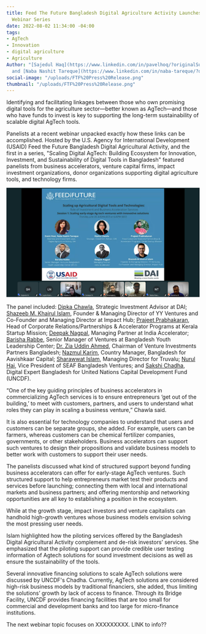 ```yaml
---
title: Feed The Future Bangladesh Digital Agriculture Activity Launches an Invest
  Webinar Series
date: 2022-08-02 11:34:00 -04:00
tags:
- AgTech
- Innovation
- digital agriculture
- Agriculture
Author: "[Sajedul Haq](https://www.linkedin.com/in/pavelhoq/?originalSubdomain=bd)
  and [Naba Nashit Tareque](https://www.linkedin.com/in/naba-tareque/?originalSubdomain=bd)"
social-image: "/uploads/FTF%20Press%20Release.png"
thumbnail: "/uploads/FTF%20Press%20Release.png"
---
```


Identifying and facilitating linkages between those who own promising digital tools for the agriculture sector—better known as AgTech—and those who have funds to invest is key to supporting the long-term sustainability of scalable digital AgTech tools. 

Panelists at a recent webinar unpacked exactly how these links can be accomplished. Hosted by the U.S. Agency for International Development (USAID) Feed the Future Bangladesh Digital Agricultural Activity, and the first in a series, "Scaling Digital AgTech: Building Ecosystem for Innovation, Investment, and Sustainability of Digital Tools in Bangladesh" featured panelists from business accelerators, venture capital firms, impact investment organizations, donor organizations supporting digital agriculture tools, and technology firms. 

<!--more-->

![Screenshot FTF.png](/uploads/Screenshot%20FTF.png)

The panel included: [Dipka Chawla](https://www.dai.com/who-we-are/our-team/dipika-chawla), Strategic Investment Advisor at DAI; [Shazeeb M. Khairul Islam](https://www.linkedin.com/in/shazeebislam/?originalSubdomain=bd), Founder & Managing Director of YY Ventures and Co-Founder and Managing Director at Impact Hub; [Prajeet Prabhakaran](https://www.linkedin.com/in/prajeet-prabhakaran-495b8049/?originalSubdomain=in), Head of Corporate Relations/Partnerships & Accelerator Programs at Kerala Startup Mission; [Deepak Nagpal](https://www.linkedin.com/in/deepakn/?originalSubdomain=in), Managing Partner at India Accelerator; [Barisha Rabbe](https://www.linkedin.com/in/barisha-rabbe-b07402120/?originalSubdomain=bd), Senior Manager of Ventures at Bangladesh Youth Leadership Center; [Dr. Zia Uddin Ahmed](https://www.vipbamc.com/about/board-of-directors/RADUQcf5EL6qBT7V4nycxXT8ctrLXuMayW1QAFgJoQc), Chairman of Venture Investments Partners Bangladesh; [Nazmul Karim](https://www.linkedin.com/in/nazmul-karim-cfa-37148a13/), Country Manager, Bangladesh for Aavishkaar Capital; [Sharawwat Islam](https://truvalu-group.com/about-truvalu/), Managing Director for Truvalu; [Nurul Hai](https://www.seaf.com/team/nurul-hai/), Vice President of SEAF Bangladesh Ventures; and [Sakshi Chadha](https://www.linkedin.com/in/sakshichadha/), Digital Expert Bangladesh for United Nations Capital Development Fund (UNCDF).

“One of the key guiding principles of business accelerators in commercializing AgTech services is to ensure entrepreneurs ‘get out of the building,’ to meet with customers, partners, and users to understand what roles they can play in scaling a business venture,” Chawla said. 

It is also essential for technology companies to understand that users and customers can be separate groups, she added. For example, users can be farmers, whereas customers can be chemical fertilizer companies, governments, or other stakeholders. Business accelerators can support such ventures to design their propositions and validate business models to better work with customers to support their user needs.

The panelists discussed what kind of structured support beyond funding business accelerators can offer for early-stage AgTech ventures. Such structured support to help entrepreneurs market test their products and services before launching; connecting them with local and international markets and business partners; and offering mentorship and networking opportunities are all key to establishing a position in the ecosystem. 

While at the growth stage, impact investors and venture capitalists can handhold high-growth ventures whose business models envision solving the most pressing user needs.

Islam highlighted how the piloting services offered by the Bangladesh Digital Agricultural Activity complement and de-risk investors’ services. She emphasized that the piloting support can provide credible user testing information of Agtech solutions for sound investment decisions as well as ensure the sustainability of the tools.

Several innovative financing solutions to scale AgTech solutions were discussed by UNCDF's Chadha. Currently, AgTech solutions are considered high-risk business models by traditional financiers, she added, thus limiting the solutions’ growth by lack of access to finance. Through its Bridge Facility, UNCDF provides financing facilities that are too small for commercial and development banks and too large for micro-finance institutions.

The next webinar topic focuses on XXXXXXXXX. LINK to info??